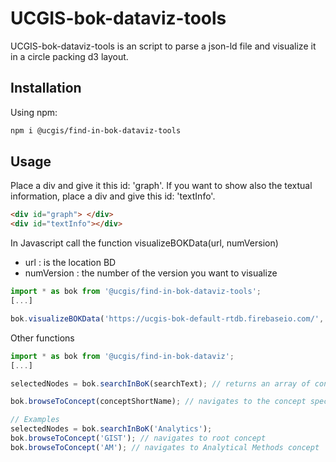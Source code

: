 # UCGIS-bok-dataviz-tools

UCGIS-bok-dataviz-tools is an script to parse a json-ld file and visualize it in a circle packing d3 layout.

## Installation

Using npm: 

```bash
npm i @ucgis/find-in-bok-dataviz-tools
```

## Usage

Place a div and give it this id: 'graph'.
If you want to show also the textual information, place a div and give this id: 'textInfo'.

```html
<div id="graph"> </div>
<div id="textInfo"></div>
```

In Javascript call the function visualizeBOKData(url, numVersion)


- url : is the location BD
- numVersion : the number of the version you want to visualize


```javascript
import * as bok from '@ucgis/find-in-bok-dataviz-tools';
[...]

bok.visualizeBOKData('https://ucgis-bok-default-rtdb.firebaseio.com/', 'current') // will render the graphical view and the textual view from the version 1 in database

```

Other functions

```javascript
import * as bok from '@ucgis/find-in-bok-dataviz';
[...]

selectedNodes = bok.searchInBoK(searchText); // returns an array of concepts matching the searchText string

bok.browseToConcept(conceptShortName); // navigates to the concept specified

// Examples
selectedNodes = bok.searchInBoK('Analytics');
bok.browseToConcept('GIST'); // navigates to root concept
bok.browseToConcept('AM'); // navigates to Analytical Methods concept

```


